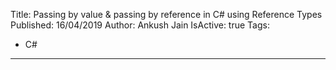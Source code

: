 Title: Passing by value & passing by reference in C# using Reference Types
Published: 16/04/2019
Author: Ankush Jain
IsActive: true
Tags:
  - C#
---
